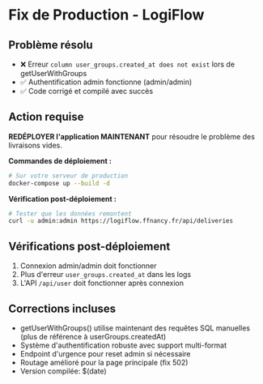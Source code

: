 # Fix de Production - LogiFlow

## Problème résolu
- ❌ Erreur `column user_groups.created_at does not exist` lors de getUserWithGroups
- ✅ Authentification admin fonctionne (admin/admin)
- ✅ Code corrigé et compilé avec succès

## Action requise
**REDÉPLOYER l'application MAINTENANT** pour résoudre le problème des livraisons vides.

**Commandes de déploiement :**
```bash
# Sur votre serveur de production
docker-compose up --build -d
```

**Vérification post-déploiement :**
```bash
# Tester que les données remontent
curl -u admin:admin https://logiflow.ffnancy.fr/api/deliveries
```

## Vérifications post-déploiement
1. Connexion admin/admin doit fonctionner
2. Plus d'erreur `user_groups.created_at` dans les logs
3. L'API `/api/user` doit fonctionner après connexion

## Corrections incluses
- getUserWithGroups() utilise maintenant des requêtes SQL manuelles (plus de référence à userGroups.createdAt)
- Système d'authentification robuste avec support multi-format
- Endpoint d'urgence pour reset admin si nécessaire
- Routage amélioré pour la page principale (fix 502)
- Version compilée: $(date)